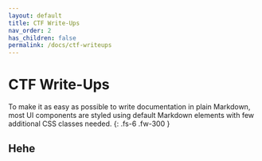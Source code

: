 ```yaml
---
layout: default
title: CTF Write-Ups
nav_order: 2
has_children: false
permalink: /docs/ctf-writeups
---
```


# CTF Write-Ups

To make it as easy as possible to write documentation in plain Markdown, most UI components are styled using default Markdown elements with few additional CSS classes needed.
{: .fs-6 .fw-300 }

## Hehe